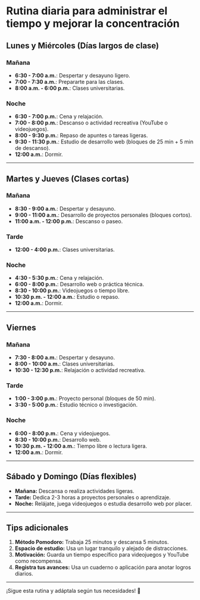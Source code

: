 # **Rutina diaria para administrar el tiempo y mejorar la concentración**

## **Lunes y Miércoles (Días largos de clase)**
### Mañana
- **6:30 - 7:00 a.m.**: Despertar y desayuno ligero.
- **7:00 - 7:30 a.m.**: Prepararte para las clases.
- **8:00 a.m. - 6:00 p.m.**: Clases universitarias.
### Noche
- **6:30 - 7:00 p.m.**: Cena y relajación.
- **7:00 - 8:00 p.m.**: Descanso o actividad recreativa (YouTube o videojuegos).
- **8:00 - 9:30 p.m.**: Repaso de apuntes o tareas ligeras.
- **9:30 - 11:30 p.m.**: Estudio de desarrollo web (bloques de 25 min + 5 min de descanso).
- **12:00 a.m.**: Dormir.

---

## **Martes y Jueves (Clases cortas)**
### Mañana
- **8:30 - 9:00 a.m.**: Despertar y desayuno.
- **9:00 - 11:00 a.m.**: Desarrollo de proyectos personales (bloques cortos).
- **11:00 a.m. - 12:00 p.m.**: Descanso o paseo.
### Tarde
- **12:00 - 4:00 p.m.**: Clases universitarias.
### Noche
- **4:30 - 5:30 p.m.**: Cena y relajación.
- **6:00 - 8:00 p.m.**: Desarrollo web o práctica técnica.
- **8:30 - 10:00 p.m.**: Videojuegos o tiempo libre.
- **10:30 p.m. - 12:00 a.m.**: Estudio o repaso.
- **12:00 a.m.**: Dormir.

---

## **Viernes**
### Mañana
- **7:30 - 8:00 a.m.**: Despertar y desayuno.
- **8:00 - 10:00 a.m.**: Clases universitarias.
- **10:30 - 12:30 p.m.**: Relajación o actividad recreativa.
### Tarde
- **1:00 - 3:00 p.m.**: Proyecto personal (bloques de 50 min).
- **3:30 - 5:00 p.m.**: Estudio técnico o investigación.
### Noche
- **6:00 - 8:00 p.m.**: Cena y videojuegos.
- **8:30 - 10:00 p.m.**: Desarrollo web.
- **10:30 p.m. - 12:00 a.m.**: Tiempo libre o lectura ligera.
- **12:00 a.m.**: Dormir.

---

## **Sábado y Domingo (Días flexibles)**
- **Mañana:** Descansa o realiza actividades ligeras.
- **Tarde:** Dedica 2-3 horas a proyectos personales o aprendizaje.
- **Noche:** Relájate, juega videojuegos o estudia desarrollo web por placer.

---

## **Tips adicionales**
1. **Método Pomodoro:** Trabaja 25 minutos y descansa 5 minutos.
2. **Espacio de estudio:** Usa un lugar tranquilo y alejado de distracciones.
3. **Motivación:** Guarda un tiempo específico para videojuegos y YouTube como recompensa.
4. **Registra tus avances:** Usa un cuaderno o aplicación para anotar logros diarios.

---

¡Sigue esta rutina y adáptala según tus necesidades! 🚀
